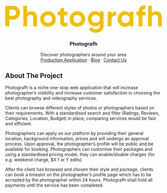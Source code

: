 <a id="readme-top"></a>

<!-- PROJECT LOGO -->
<br />
<div align="center">
  <a href="https://photografh.com">
    <img src="photos/logo.png" alt="Logo">
  </a>

  <h3 align="center">Photografh</h3>

  <p align="center">
    Discover photographers around your area
    <br />
    <a href="https://photografh.com">Production Application</a>
    &middot;
    <a href="https://blog.photografh.com">Blog</a>
    &middot;
    <a href="mailto:support@photografh.com">Contact Us</a>
  </p>
</div>

<!-- ABOUT THE PROJECT -->

## About The Project

Photografh is a niche one-stop web application that will increase photographer’s visibility and increase customer satisfaction in choosing the best photography and videography services.

Clients can browse different styles of photos or photographers based on their requirements. With a standardised search and filter (Ratings, Reviews, Categories, Location, Budget) in place, comparing services would be fast and efficient.

Photographers can apply on our platform by providing their general location, background information, prices and will undergo an approval process. Upon approval, the photographer’s profile will be public and be available for booking. Photographers can customise their packages and using a standardised pricing model, they can enable/disable charges (for e.g. weekend charge, $X f or Y edits)

After the client has browsed and chosen their style and package, clients can book a timeslot on the photographer’s profile page which has to be accepted by the photographer within 24 hours. Photografh shall hold all payments until the service has been completed.

